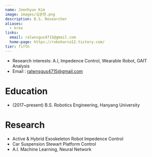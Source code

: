 ```yaml
---
name: Joonhyun Kim
image: images/김준현.png
description: B.S. Researcher
aliases:
  - krex
links:
  email: ralwnsgus4715@gmail.com
  home-page: https://roboharco12.tistory.com/
tier: fifth
---
```


- Research interests: A.I, Impedence Control, Wearable Robot, GAIT Analysis
- Email : ralwnsgus4715@gmail.com

# Education
- (2017~present) B.S. Robotics Engineering, Hanyang University 

# Research
- Active & Hybrid Exoskeleton Robot Impedence Control 
- Car Suspension Stewart Platform Control 
- A.I. Machine Learning, Neural Network